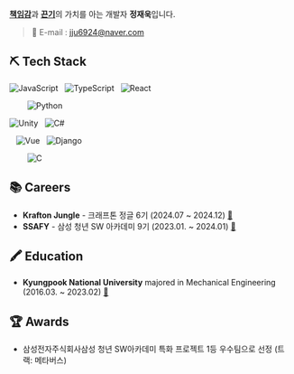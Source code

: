 
[**책임감**](#)과 [**끈기**](#)의 가치를 아는 개발자 **정재욱**입니다.  

> 📧 E-mail : jju6924@naver.com

## ⛏ Tech Stack

![JavaScript](https://img.shields.io/badge/JavaScript-F7DF1E?style=flat-square&logo=JavaScript&logoColor=white)
&nbsp; ![TypeScript](https://img.shields.io/badge/TypeScript-3178C6?style=flat-square&logo=TypeScript&logoColor=white)
&nbsp; ![React](https://img.shields.io/badge/React-61DAFB?style=flat-square&logo=React&logoColor=white)

&nbsp; &nbsp; &nbsp; &nbsp; ![Python](https://img.shields.io/badge/Python-3776AB?style=flat-square&logo=Python&logoColor=white) 

![Unity](https://img.shields.io/badge/-Unity-000000?&style=flat-square&logo=unity&logoColor=white) 
&nbsp; ![C#](https://img.shields.io/badge/-Csharp-99CC00?style=flat-square&logo=Csharp&logoColor=white) 

&nbsp; &nbsp;![Vue](https://img.shields.io/badge/Vue-4FC08D?style=flat-square&logo=Vue.js&logoColor=white)
&nbsp; ![Django](https://img.shields.io/badge/Django-61DAFB?style=flat-square&logo=Django&logoColor=white)

&nbsp; &nbsp; &nbsp; &nbsp; ![C](https://img.shields.io/badge/C-A8B9CC?style=flat-square&logo=C&logoColor=white)

## 📚 Careers

- **Krafton Jungle** - 크래프톤 정글 6기 (2024.07 ~ 2024.12) [:link:](https://jungle.krafton.com)
- **SSAFY** - 삼성 청년 SW 아카데미 9기 (2023.01. ~ 2024.01) [:link:](https://www.ssafy.com/ksp/jsp/swp/swpMain.jsp)

## 🖍 Education

- **Kyungpook National University** majored in Mechanical Engineering (2016.03. ~ 2023.02) [:link:](https://www.knu.ac.kr/wbbs/wbbs/main/main.action.jsp)

## :trophy: Awards

- 삼성전자주식회사삼성 청년 SW아카데미 특화 프로젝트 1등 우수팀으로 선정 (트랙: 메타버스)
